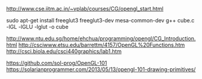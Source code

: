 
http://www.cse.iitm.ac.in/~vplab/courses/CG/opengl_start.html

sudo apt-get install freeglut3 freeglut3-dev mesa-common-dev
g++ cube.c -lGL -lGLU -lglut -o cube 


http://www.ntu.edu.sg/home/ehchua/programming/opengl/CG_Introduction.html
http://csciwww.etsu.edu/barrettm/4157/OpenGL%20Functions.htm
http://csci.biola.edu/csci440graphics/lab1.htm

https://github.com/sol-prog/OpenGL-101
https://solarianprogrammer.com/2013/05/13/opengl-101-drawing-primitives/